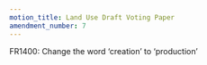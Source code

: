 ```yaml
---
motion_title: Land Use Draft Voting Paper
amendment_number: 7
---
```

FR1400: Change the word ‘creation’ to ‘production’
